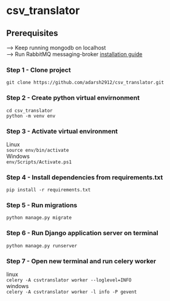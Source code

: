# csv_translator

## Prerequisites
--> Keep running mongodb on localhost<br/>
--> Run RabbitMQ messaging-broker [installation guide](https://www.rabbitmq.com/#getstarted)

### Step 1 - Clone project
`git clone https://github.com/adarsh2912/csv_translator.git`

### Step 2 - Create python virtual envirnonment
`cd csv_translator` <br/>
`python -m venv env`

### Step 3 - Activate virtual environment
Linux <br/>
`source env/bin/activate`<br/>
Windows<br/>
`env/Scripts/Activate.ps1`

### Step 4 - Install dependencies from requirements.txt
`pip install -r requirements.txt`

### Step 5 - Run migrations
`python manage.py migrate`

### Step 6 - Run Django application server on terminal
`python manage.py runserver`

### Step 7 - Open new terminal and run celery worker
linux<br/>
`celery -A csvtranslator worker --loglevel=INFO`<br/>
windows<br/>
`celery -A csvtranslator worker -l info -P gevent`

